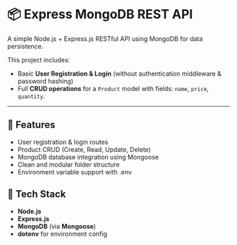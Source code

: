 # 📦 Express MongoDB REST API

A simple Node.js + Express.js RESTful API using MongoDB for data persistence.

This project includes:
- Basic **User Registration & Login** (without authentication middleware & password hashing)
- Full **CRUD operations** for a `Product` model with fields: `name`, `price`, `quantity`.

---

## 🔧 Features

- User registration & login routes
- Product CRUD (Create, Read, Update, Delete)
- MongoDB database integration using Mongoose
- Clean and modular folder structure
- Environment variable support with .env

## 🚀 Tech Stack

- **Node.js**
- **Express.js**
- **MongoDB** (via **Mongoose**)
- **dotenv** for environment config